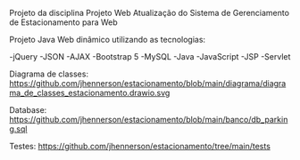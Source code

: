 Projeto da disciplina Projeto Web
Atualização do Sistema de Gerenciamento de Estacionamento para Web

Projeto Java Web dinâmico utilizando as tecnologias:

-jQuery
-JSON
-AJAX
-Bootstrap 5
-MySQL
-Java
-JavaScript
-JSP
-Servlet


Diagrama de classes: https://github.com/jhennerson/estacionamento/blob/main/diagrama/diagrama_de_classes_estacionamento.drawio.svg

Database: https://github.com/jhennerson/estacionamento/blob/main/banco/db_parking.sql

Testes: https://github.com/jhennerson/estacionamento/tree/main/tests
